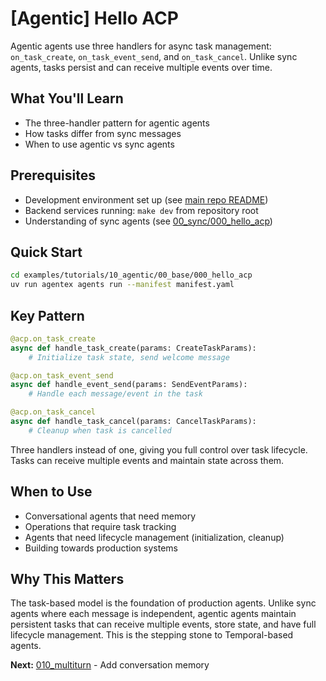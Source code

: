 # [Agentic] Hello ACP

Agentic agents use three handlers for async task management: `on_task_create`, `on_task_event_send`, and `on_task_cancel`. Unlike sync agents, tasks persist and can receive multiple events over time.

## What You'll Learn
- The three-handler pattern for agentic agents
- How tasks differ from sync messages
- When to use agentic vs sync agents

## Prerequisites
- Development environment set up (see [main repo README](https://github.com/scaleapi/scale-agentex))
- Backend services running: `make dev` from repository root
- Understanding of sync agents (see [00_sync/000_hello_acp](../../../00_sync/000_hello_acp/))

## Quick Start

```bash
cd examples/tutorials/10_agentic/00_base/000_hello_acp
uv run agentex agents run --manifest manifest.yaml
```

## Key Pattern

```python
@acp.on_task_create
async def handle_task_create(params: CreateTaskParams):
    # Initialize task state, send welcome message

@acp.on_task_event_send
async def handle_event_send(params: SendEventParams):
    # Handle each message/event in the task

@acp.on_task_cancel
async def handle_task_cancel(params: CancelTaskParams):
    # Cleanup when task is cancelled
```

Three handlers instead of one, giving you full control over task lifecycle. Tasks can receive multiple events and maintain state across them.

## When to Use
- Conversational agents that need memory
- Operations that require task tracking
- Agents that need lifecycle management (initialization, cleanup)
- Building towards production systems

## Why This Matters
The task-based model is the foundation of production agents. Unlike sync agents where each message is independent, agentic agents maintain persistent tasks that can receive multiple events, store state, and have full lifecycle management. This is the stepping stone to Temporal-based agents.

**Next:** [010_multiturn](../010_multiturn/) - Add conversation memory
